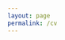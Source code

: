 ```yaml
---
layout: page
permalink: /cv
---
```


<object data="{{ site.baseurl }}/creds/Walter_CV_web.pdf" width="100%" height="1000" type='application/pdf'/>
